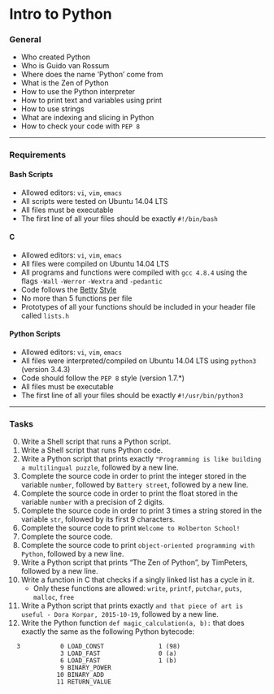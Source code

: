 # Intro to Python

### General

- Who created Python
- Who is Guido van Rossum
- Where does the name ‘Python’ come from
- What is the Zen of Python
- How to use the Python interpreter
- How to print text and variables using print
- How to use strings
- What are indexing and slicing in Python
- How to check your code with `PEP 8`

*****************

### Requirements

#### Bash Scripts
- Allowed editors: `vi`, `vim`, `emacs`
- All scripts were tested on Ubuntu 14.04 LTS
- All files must be executable
- The first line of all your files should be exactly `#!/bin/bash`

#### C
- Allowed editors: `vi`, `vim`, `emacs`
- All files were compiled on Ubuntu 14.04 LTS
- All programs and functions were compiled with `gcc 4.8.4` using the flags `-Wall` `-Werror` `-Wextra` and `-pedantic`
- Code follows the [Betty](https://github.com/holbertonschool/Betty/blob/master/betty-style.pl) [Style](https://github.com/holbertonschool/Betty/blob/master/betty-doc.pl)
- No more than 5 functions per file
- Prototypes of all your functions should be included in your header file called `lists.h`

#### Python Scripts
- Allowed editors: `vi`, `vim`, `emacs`
- All files were interpreted/compiled on Ubuntu 14.04 LTS using `python3` (version 3.4.3)
- Code should follow the `PEP 8` style (version 1.7.*)
- All files must be executable
- The first line of all your files should be exactly `#!/usr/bin/python3`

*****************

### Tasks
0. Write a Shell script that runs a Python script.
1. Write a Shell script that runs Python code.
2. Write a Python script that prints exactly `"Programming is like building a multilingual puzzle`, followed by a new line.
3. Complete the source code in order to print the integer stored in the variable `number`, followed by `Battery street`, followed by a new line.
4. Complete the source code in order to print the float stored in the variable `number` with a precision of 2 digits.
5. Complete the source code in order to print 3 times a string stored in the variable `str`, followed by its first 9 characters.
6. Complete the source code to print `Welcome to Holberton School!`
7. Complete the source code.
8. Complete the source code to print `object-oriented programming with Python`, followed by a new line.
9. Write a Python script that prints “The Zen of Python”, by TimPeters, followed by a new line.
10. Write a function in C that checks if a singly linked list has a cycle in it.
    - Only these functions are allowed: `write`, `printf`, `putchar`, `puts`, `malloc`, `free`
11. Write a Python script that prints exactly `and that piece of art is useful - Dora Korpar, 2015-10-19`, followed by a new line.
12. Write the Python function `def magic_calculation(a, b):` that does exactly the same as the following Python bytecode:
```
  3           0 LOAD_CONST               1 (98)
              3 LOAD_FAST                0 (a)
              6 LOAD_FAST                1 (b)
              9 BINARY_POWER
             10 BINARY_ADD
             11 RETURN_VALUE
```

